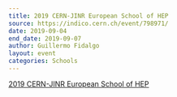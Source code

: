 ```yaml
---
title: 2019 CERN-JINR European School of HEP
source: https://indico.cern.ch/event/798971/
date: 2019-09-04
end_date: 2019-09-07
author: Guillermo Fidalgo
layout: event
categories: Schools
---
```

[2019 CERN-JINR European School of HEP](https://indico.cern.ch/event/798971/)
